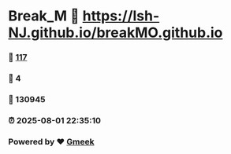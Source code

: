 # Break_M :link: https://lsh-NJ.github.io/breakMO.github.io 
### :page_facing_up: [117](https://lsh-NJ.github.io/breakMO.github.io/tag.html) 
### :speech_balloon: 4 
### :hibiscus: 130945 
### :alarm_clock: 2025-08-01 22:35:10 
### Powered by :heart: [Gmeek](https://github.com/Meekdai/Gmeek)
